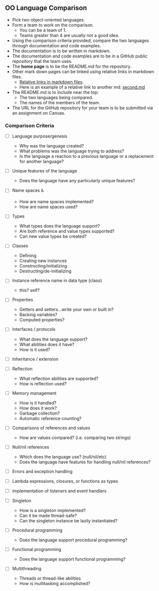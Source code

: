## OO Language Comparison

* Pick two object-oriented languages.
* Form a team to work on the comparison.
  * You can be a team of 1.
  * Teams greater than 4 are usually not a good idea.
* Using the comparison criteria provided, compare the two languages
through documentation and code examples.
* The documentation is to be written in markdown.
* The documentation and code examples are to be in a
GitHub public repository that the team uses.
* The **home page** is to be the README.md for the repository.
* Other mark down pages can be linked using relative links in markdown files.
  * [Relative links in markdown files](https://github.com/blog/1395-relative-links-in-markup-files).
  * Here is an example of a relative link to another md: [second.md](second.md)
* The README.md is to include near the top:
    * The two languages being compared.
    * The names of the members of the team.
* The URL for the GitHub repository for your team is to be submitted via an assignment on Canvas.

### Comparison Criteria

- [ ] Language purpose/genesis
  * Why was the language created?
  * What problems was the language trying to address?
  * Is the language a reaction to a previous language or a replacement for another language?
- [ ] Unique features of the language
  * Does the language have any particularly unique features?
- [ ] Name spaces ♿️
  * How are name spaces implemented?
  * How are name spaces used?
- [ ] Types
    * What types does the language support?
    * Are both reference and value types supported?
    * Can new value types be created?
- [ ] Classes
  * Defining
  * Creating new instances
  * Constructing/initializing
  * Destructing/de-initializing
- [ ] Instance reference name in data type (class)
  * this?  self?
- [ ] Properties
  * Getters and setters...write your own or built in?
  * Backing variables?
  * Computed properties?
- [ ] Interfaces / protocols
  * What does the language support?
  * What abilities does it have?
  * How is it used?
- [ ] Inheritance / extension
- [ ] Reflection
  * What reflection abilities are supported?
  * How is reflection used?
- [ ] Memory management
  * How is it handled?
  * How does it work?
  * Garbage collection?
  * Automatic reference counting?
- [ ] Comparisons of references and values
  * How are values compared? (i.e. comparing two strings)
- [ ] Null/nil references
  * Which does the language use? (null/nil/etc)
  * Does the language have features for handling null/nil references?
- [ ] Errors and exception handling
- [ ] Lambda expressions, closures, or functions as types
- [ ] Implementation of listeners and event handlers
- [ ] Singleton
  * How is a singleton implemented?
  * Can it be made thread-safe?
  * Can the singleton instance be lazily instantiated?
- [ ] Procedural programming
  * Does the language support procedural programming?

- [ ] Functional programming
  * Does the language support functional programming?
- [ ] Multithreading
  * Threads or thread-like abilities
  * How is multitasking accomplished?
